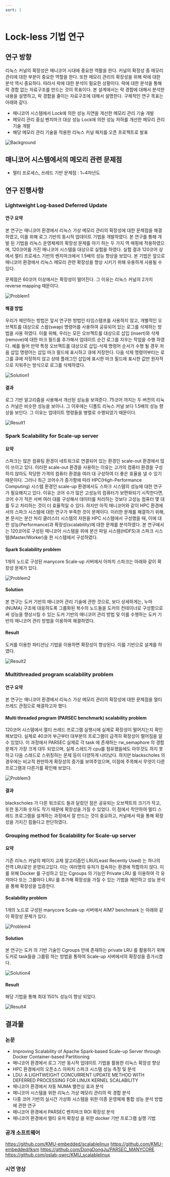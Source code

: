 ```yaml
---
sort: 1
---
```


# Lock-less 기법 연구

## 연구 방향
리눅스 커널의 확장성은 매니코어 시대에 중요한 역활을 한다. 커널의 확장성 중 메모리 관리에 대한 부분이 중요한 역할을 한다. 또한 메모리 관리의 확장성을 위해 락에 대한 분석 역시 중요하다. 따라서 락에 대한 분석이 필요한 상황이다. 락에 대한 분석을 통해 락 경합 없는 자료구조를 만드는 것이 목표이다. 본 설계에서는 락 경합에 대해서 분석한 내용을 설명하고, 락 경합을 줄이는 자료구조에 대해서 설명한다. 구체적인 연구 목표는 아래와 같다.

- 매니코어 시스템에서 Lock에 의한 성능 지연을 개선한 메모리 관리 기술 개발
- 메모리 관리 중심 벤치마크 대상 성능 Lock에 의한 성능 저하를 개선한 메모리 관리 기술 개발
- 해당 메모리 관리 기술을 적용한 리눅스 커널 패치를 오픈 프로젝트로 발표

![Background](/images/02/02-01-01.png)

## 매니코어 시스템에서의 메모리 관련 문제점

* 멀티 프로세스, 쓰레드 기반 문제점 : 1~4차년도

## 연구 진행사항

### Lightweight Log-based Deferred Update

#### 연구 요약

본 연구는 매니코어 환경에서 리눅스 가상 메모리 관리의 확장성에 대한 문제점을 해결 하였고, 이를 위해 로그 기반의 동시적 업데이트 기법을 개발하였다. 본 연구를 통해 개발 된 기법을 리눅스 운영체제의 확장성 문제를 야기 하는 두 가지 역 매핑에 적용하였으며, 120코어를 가진 매니코어 시스템을 대상으로 실험을 하였다. 실험 결과 120코어 상에서 멀티 프로세스 기반의 벤치마크에서 1.5배의 성능 향상을 보았다. 본 기법은 앞으로 매니코어 환경에서 리눅스 메모리 관련 확장성을 향상 시키기 위해 유용하게 사용될 수 있다.

문제점은 60코어 이상에서는 확장성이 떨어진다. 그 이유는 리눅스 커널의 2가지 reverse mapping 때문이다.

![Problem1](/images/02/02-01-02.png)

#### 해결 방법

우리가 제안하는 방법은 앞서 연구한 방법인 타임스탬프를 사용하지 않고, 개별적인 오브젝트를 대상으로 스왑(swap) 명령어를 사용하여 공유되어 있는 로그를 삭제하는 방법을 사용 하였다. 이를 위해, 우리는 모든 오브젝트를 대상으로 삽입 (insert)와 삭제(remove)에 대한 마크 필드를 추가해서 업데이트 순간 로그를 지우는 작업을 수행 하였다. 예를 들어 만약 특정 오브젝트를 대상으로 삽입-삭제 명령어 순서가 수행 될 경우 처음 삽입 명령어는 삽입 마크 필드에 표시하고 큐에 저장한다. 다음 삭제 명령어부터는 로그를 큐에 저장하지 않고 상태 플래그인 삽입에 표시한 마크 필드에 표시한 값만 원자적으로 지워주는 방식으로 로그를 삭제하였다.

![Solution1](/images/02/02-01-03.png)

#### 결과

로그 기반 알고리즘을 사용해서 개선된 성능을 보여준다. 75코어 까지는 두 버전의 리눅스 커널은 비슷한 성능을 보이나. 그 이후에는 디폴트 리눅스 커널 보다 1.5배의 성능 향상을 보인다. 그 이유는 업데이트 명령들을 병렬로 수행되었기 때문이다.

![Result1](/images/02/02-01-04.png)

### Spark Scalability for Scale-up server

#### 요약

스파크는 많은 컴퓨팅 환경이 네트워크로 연결되어 있는 환경인 scale-out 환경에서 많이 쓰이고 있다. 이러한 scale-out 환경을 사용하는 이유는 고가의 컴퓨터 환경을 구성하지 않아도 적당한 가격의 컴퓨터 환경을 여러 대 구성하여 더 좋은 효율을 낼 수 있기 때문이다. 그러나 최근 코어수가 증가함에 따라 HPC(High-Performance Computing) 시스템 환경인 scale-up 환경에서도 스파크 시스템의 성능에 대한 연구가 필요해지고 있다. 이유는 코어 수가 많은 고성능의 컴퓨터가 보편화되기 시작한다면, 코어 수가 적은 서버 여러 대를 구성해서 데이터를 처리하는 것보다 고성능 컴퓨터 몇 대를 두고 처리하는 것이 더 효율적일 수 있다. 하지만 아직 매니코어와 같이 HPC 환경에서의 스파크 시스템에 대한 연구가 부족한 것이 문제이다. 이러한 문제를 해결하기 위해, 본 문서는 분산 처리 클러스터 시스템의 자원을 HPC 시스템에서 구성했을 때, 이에 대한 성능(Performance)과 확장성(scalability)에 대한 문제를 분석하였다. 본 연구에서는 120코어로 구성된 매니코어 시스템을 위에 분산 파일 시스템(HDFS)과 스파크 시스템(Master/Worker)을 한 시스템에서 구성하였다.

#### Spark Scalability problem

1개의 노드로 구성된 manycore Scale-up 서버에서 아파치 스파크는 아래와 같이 확장성 문제가 있다.

![Problem2](/images/02/02-01-05.png)

#### Solution

본 연구는 도커 기반의 매니코어 관리 기술에 관한 것으로, 보다 상세하게는, 누마(NUMA) 구조에 대응하도록 그룹화된 복수의 노드들을 도커의 컨테이너로 구성함으로써 성능을 향상시킬 수 있는 도커 기반의 매니코어 관리 방법 및 이를 수행하는 도커 기반의 매니코어 관리 방법을 이용하여 해결하였다.

#### Result

도커를 이용한 파티션닝 기법을 이용하면 확장성이 향상된다. 이를 기반으로 설계를 하였다.

![Result2](/images/02/02-01-06.png)

### Multithreaded program scalability problem

#### 연구 요약

본 연구는 매니코어 환경에서 리눅스 가상 메모리 관리의 확장성에 대한 문제점을 멀티 쓰레드 관점으로 해결하고자 했다.

#### Multi threaded program (PARSEC benchmark) scalability problem

120코어 시스템에서 멀티 쓰레드 프로그램 실행시에 실제로 확장성이 떨어지는지 확인해보았다. 실제로 40코어 부근부터 대부분의 프로그램이 급격히 확장성이 떨어짐을 알 수 있었다. 이 과정에서 PARSEC 실제로 각 task 에 존재하는 rw_semaphore 의 경합 문제가 가장 크게 대두 되었으며, 실제 스레드가 cpu를 점유했음에도 아무것도 하지 못하고 다음 스레드로 스위칭하는 문제 등이 다양하게 나타났다. 하지만 blackscholes 의 경우에는 비교적 완만하게 확장성의 증가를 보여주었으며, 이점에 주목해서 무엇이 다른 프로그램과 다른가를 확인해 보았다.

![Problem3](/images/02/02-01-07.png)

#### 결과

blackscholes 가 다른 워크로드 들과 달랐던 점은 공유되는 오브젝트의 크기가 작고, 또한 동기화 숫자도 작기 때문에 확장성을 가질 수 있었다. 이 점에서 착안하여 멀티 스레드 프로그램을 설계하는 과정에서 잘 만드는 것이 중요하고, 커널에서 락을 통해 확장성을 가지긴 힘들다고 판단하였다.

### Grouping method for Scalability for Scale-up server

#### 요약

기존 리눅스 커널의 페이지 교체 알고리즘인 LRU(Least Recently Used) 는 하나의 전역 LRU로만 운영되고있다. 이는 여러명의 유저가 접속하는 환경에 적합하지 않다. 이를 위해 Docker 를 구성하고 있는 Cgroups 의 기능인 Private LRU 를 이용하여 각 유저마다 또는 그룹마다 LRU 를 추가해 확장성을 가질 수 있는 기법을 제안하고 성능 분석을 통해 확장성을 입증한다.

#### Scalability problem

1개의 노드로 구성된 manycore Scale-up 서버에서 AIM7 benchmark 는 아래와 같이 확장성 문제가 있다.

![Problem4](/images/02/02-01-08.png)

#### Solution

본 연구는 도커 의 기반 기술인 Cgroups 안에 존재하는 private LRU 를 활용하기 위해 도커로 task들을 그룹핑 하는 방법을 통하여 Scale-up 서버에서의 확장성을 증가시켰다.

![Solution4](/images/02/02-01-09.png)

#### Result

해당 기법을 통해 최대 150% 성능이 향상 되었다.

![Result4](/images/02/02-01-10.png)

## 결과물

### 논문

* Improving Scalability of Apache Spark-based Scale-up Server through Docker Container-based Partitioning
* 매니코어 환경에서 로그 기반 동시적 업데이트 기법을 활용한 리눅스 확장성 향상
* HPC 환경에서의 오픈소스 아파치 스파크 시스템 성능 측정 및 분석
* LDU: A LIGHTWEIGHT CONCURRENT UPDATE METHOD WITH DEFERRED PROCESSING FOR LINUX KERNEL SCALABILITY
* 매니코어 환경에서 자동 NUMA 밸런싱 효과 분석
* 매니코어 시스템을 위한 리눅스 가상 메모리 관리의 락 경합 분석
* 다중 코어 기반의 실시간 가상화 시스템을 위한 이종 운영체제 통합 성능 분석 방법에 관한 연구
* 매니코어 환경에서 PARSEC 벤치마크 ROI 확장성 분석
* 매니코어 환경에서 멀티 유저 확장성 을 위한 docker 기반 프로그램 실행 기법

### 공개 소프트웨어

<https://github.com/KMU-embedded/scalablelinux>
<https://github.com/KMU-embedded/lksm>
<https://github.com/DongDongJu/PARSEC_MANYCORE>
<https://github.com/oslab-swrc/KMU_scalablelinux>

### 시연 영상



